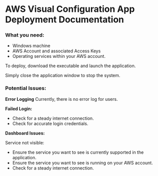# AWS Visual Configuration App Deployment Documentation

### What you need:
- Windows machine
- AWS Account and associated Access Keys
- Operating services within your AWS account.

To deploy, download the executable and launch the application.

Simply close the application window to stop the system.

### Potential Issues:

**Error Logging**
Currently, there is no error log for users.

**Failed Login:**
- Check for a steady internet connection.
- Check for accurate login credentials.

**Dashboard Issues:**

Service not visible:
- Ensure the service you want to see is currently supported in the application.
- Ensure the service you want to see is running on your AWS account.
- Check for a steady internet connection.
